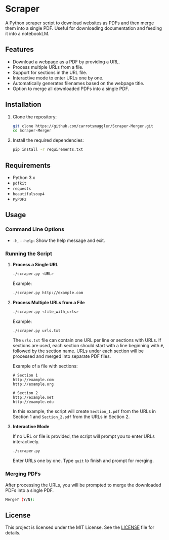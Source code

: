 # Scraper

A Python scraper script to download websites as PDFs and then merge them into a single PDF.
Useful for downloading documentation and feeding it into a notebookLM.

## Features

-   Download a webpage as a PDF by providing a URL.
-   Process multiple URLs from a file.
-   Support for sections in the URL file.
-   Interactive mode to enter URLs one by one.
-   Automatically generates filenames based on the webpage title.
-   Option to merge all downloaded PDFs into a single PDF.

## Installation

1. Clone the repository:

    ```sh
    git clone https://github.com/carrotsmuggler/Scraper-Merger.git
    cd Scraper-Merger
    ```

2. Install the required dependencies:

    ```sh
    pip install -r requirements.txt
    ```

## Requirements

-   Python 3.x
-   `pdfkit`
-   `requests`
-   `beautifulsoup4`
-   `PyPDF2`

## Usage

### Command Line Options

-   `-h`, `--help`: Show the help message and exit.

### Running the Script

1. **Process a Single URL**

    ```sh
    ./scraper.py <URL>
    ```

    Example:

    ```sh
    ./scraper.py http://example.com
    ```

2. **Process Multiple URLs from a File**

    ```sh
    ./scraper.py <file_with_urls>
    ```

    Example:

    ```sh
    ./scraper.py urls.txt
    ```

    The `urls.txt` file can contain one URL per line or sections with URLs. If sections are used, each section should start with a line beginning with `#`, followed by the section name. URLs under each section will be processed and merged into separate PDF files.

    Example of a file with sections:

    ```
    # Section 1
    http://example.com
    http://example.org

    # Section 2
    http://example.net
    http://example.edu
    ```

    In this example, the script will create `Section_1.pdf` from the URLs in Section 1 and `Section_2.pdf` from the URLs in Section 2.

3. **Interactive Mode**

    If no URL or file is provided, the script will prompt you to enter URLs interactively.

    ```sh
    ./scraper.py
    ```

    Enter URLs one by one. Type `quit` to finish and prompt for merging.

### Merging PDFs

After processing the URLs, you will be prompted to merge the downloaded PDFs into a single PDF.

```sh
Merge? (Y/N):
```

## License

This project is licensed under the MIT License. See the [LICENSE](LICENSE) file for details.
